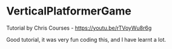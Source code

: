 # VerticalPlatformerGame
Tutorial by Chris Courses - https://youtu.be/rTVoyWu8r6g

Good tutorial, it was very fun coding this, and I have learnt a lot.
